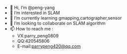 - 👋 Hi, I’m @peng-yang
- 👀 I’m interested in SLAM 
- 🌱 I’m currently learning gmapping,cartographer,sensor
- 💞️ I’m looking to collaborate on SLAM algorithm
- 📫 How to reach me :
  - VX:parry_peng0809
  - QQ:420545806
  - E-mail:parrypeng420@qq.com

<!---
ss-Rick/ss-Rick is a ✨ special ✨ repository because its `README.md` (this file) appears on your GitHub profile.
You can click the Preview link to take a look at your changes.
--->
